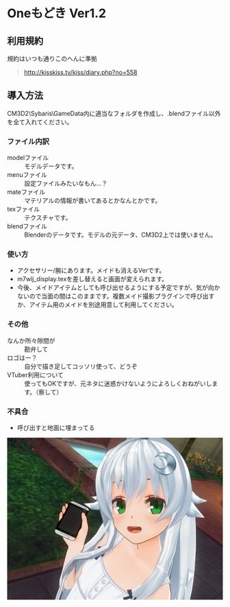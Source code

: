 # Oneもどき Ver1.2
## 利用規約
規約はいつも通りこのへんに準拠  
> <http://kisskiss.tv/kiss/diary.php?no=558>
## 導入方法
CM3D2\Sybaris\GameData内に適当なフォルダを作成し、.blendファイル以外を全て入れてください。 
### ファイル内訳 
<dl>
    <dt>modelファイル<dt>
    <dd>モデルデータです。</dd>
    <dt>menuファイル<dt>
    <dd>設定ファイルみたいなもん…？</dd>
    <dt>mateファイル<dt>
    <dd>マテリアルの情報が書いてあるとかなんとかです。</dd>
    <dt>texファイル<dt>
    <dd>テクスチャです。</dd>
    <dt>blendファイル<dt>
    <dd>Blenderのデータです。モデルの元データ、CM3D2上では使いません。</dd>
</dl>

### 使い方
* アクセサリー/腕にあります。メイドも消えるVerです。  
* m7wlj_display.texを差し替えると画面が変えられます。  
* 今後、メイドアイテムとしても呼び出せるようにする予定ですが、気が向かないので当面の間はこのままです。複数メイド撮影プラグインで呼び出すか、アイテム用のメイドを別途用意して利用してください。
### その他
<dl>
    <dt>なんか所々隙間が</dt>
    <dd>勘弁して</dd>
    <dt>ロゴはー？</dt>
    <dd>自分で描き足してコッソリ使って、どうぞ</dd>
    <dt>VTuber利用について</dt>
    <dd>使ってもOKですが、元ネタに迷惑かけないようによろしくおねがいします。（察して）</dd>
</dl>

### 不具合
* 呼び出すと地面に埋まってる  

![使用例？](https://github.com/pikepikeid/mod_item_one/blob/master/%E4%BD%BF%E7%94%A8%E4%BE%8B%EF%BC%9F.png)
